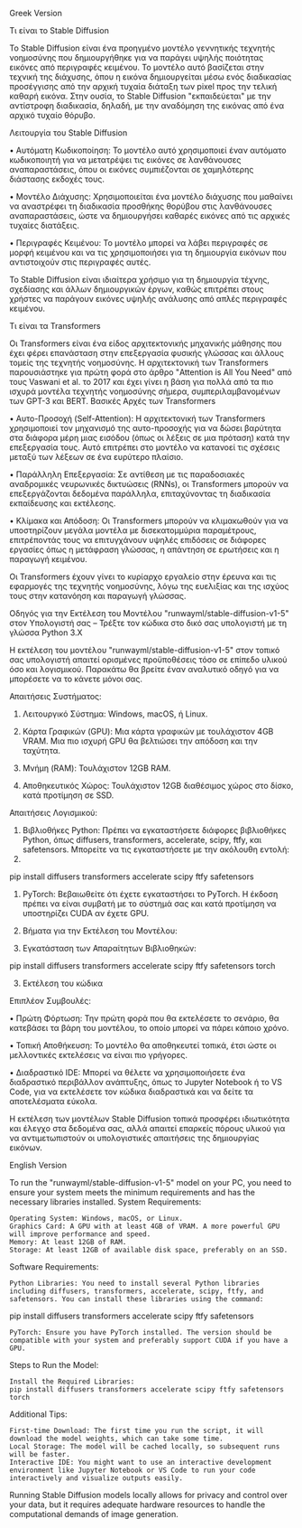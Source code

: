 Greek Version

Τι είναι το Stable Diffusion

Το Stable Diffusion είναι ένα προηγμένο μοντέλο γεννητικής τεχνητής νοημοσύνης που δημιουργήθηκε για να παράγει υψηλής ποιότητας εικόνες από περιγραφές κειμένου. Το μοντέλο αυτό βασίζεται στην τεχνική της διάχυσης, όπου η εικόνα δημιουργείται μέσω ενός διαδικασίας προσέγγισης από την αρχική τυχαία διάταξη των pixel προς την τελική καθαρή εικόνα. Στην ουσία, το Stable Diffusion "εκπαιδεύεται" με την αντίστροφη διαδικασία, δηλαδή, με την αναδόμηση της εικόνας από ένα αρχικό τυχαίο θόρυβο.

Λειτουργία του Stable Diffusion

•	Αυτόματη Κωδικοποίηση: Το μοντέλο αυτό χρησιμοποιεί έναν αυτόματο κωδικοποιητή για να μετατρέψει τις εικόνες σε λανθάνουσες αναπαραστάσεις, όπου οι εικόνες συμπιέζονται σε χαμηλότερης διάστασης εκδοχές τους.

•	Μοντέλο Διάχυσης: Χρησιμοποιείται ένα μοντέλο διάχυσης που μαθαίνει να αναστρέφει τη διαδικασία προσθήκης θορύβου στις λανθάνουσες αναπαραστάσεις, ώστε να δημιουργήσει καθαρές εικόνες από τις αρχικές τυχαίες διατάξεις.

•	Περιγραφές Κειμένου: Το μοντέλο μπορεί να λάβει περιγραφές σε μορφή κειμένου και να τις χρησιμοποιήσει για τη δημιουργία εικόνων που αντιστοιχούν στις περιγραφές αυτές.

Το Stable Diffusion είναι ιδιαίτερα χρήσιμο για τη δημιουργία τέχνης, σχεδίασης και άλλων δημιουργικών έργων, καθώς επιτρέπει στους χρήστες να παράγουν εικόνες υψηλής ανάλυσης από απλές περιγραφές κειμένου.

Τι είναι τα Transformers


Οι Transformers είναι ένα είδος αρχιτεκτονικής μηχανικής μάθησης που έχει φέρει επανάσταση στην επεξεργασία φυσικής γλώσσας και άλλους τομείς της τεχνητής νοημοσύνης. Η αρχιτεκτονική των Transformers παρουσιάστηκε για πρώτη φορά στο άρθρο "Attention is All You Need" από τους Vaswani et al. το 2017 και έχει γίνει η βάση για πολλά από τα πιο ισχυρά μοντέλα τεχνητής νοημοσύνης σήμερα, συμπεριλαμβανομένων των GPT-3 και BERT.
Βασικές Αρχές των Transformers

•	Αυτο-Προσοχή (Self-Attention): Η αρχιτεκτονική των Transformers χρησιμοποιεί τον μηχανισμό της αυτο-προσοχής για να δώσει βαρύτητα στα διάφορα μέρη μιας εισόδου (όπως οι λέξεις σε μια πρόταση) κατά την επεξεργασία τους. Αυτό επιτρέπει στο μοντέλο να κατανοεί τις σχέσεις μεταξύ των λέξεων σε ένα ευρύτερο πλαίσιο.

•	Παράλληλη Επεξεργασία: Σε αντίθεση με τις παραδοσιακές αναδρομικές νευρωνικές δικτυώσεις (RNNs), οι Transformers μπορούν να επεξεργάζονται δεδομένα παράλληλα, επιταχύνοντας τη διαδικασία εκπαίδευσης και εκτέλεσης.

•	Κλίμακα και Απόδοση: Οι Transformers μπορούν να κλιμακωθούν για να υποστηρίζουν μεγάλα μοντέλα με δισεκατομμύρια παραμέτρους, επιτρέποντάς τους να επιτυγχάνουν υψηλές επιδόσεις σε διάφορες εργασίες όπως η μετάφραση γλώσσας, η απάντηση σε ερωτήσεις και η παραγωγή κειμένου.

Οι Transformers έχουν γίνει το κυρίαρχο εργαλείο στην έρευνα και τις εφαρμογές της τεχνητής νοημοσύνης, λόγω της ευελιξίας και της ισχύος τους στην κατανόηση και παραγωγή γλώσσας.

Οδηγός για την Εκτέλεση του Μοντέλου "runwayml/stable-diffusion-v1-5" στον Υπολογιστή σας – Τρέξτε τον κώδικα στο δικό σας υπολογιστή με τη γλώσσα Python 3.X

Η εκτέλεση του μοντέλου "runwayml/stable-diffusion-v1-5" στον τοπικό σας υπολογιστή απαιτεί ορισμένες προϋποθέσεις τόσο σε επίπεδο υλικού όσο και λογισμικού. 
Παρακάτω θα βρείτε έναν αναλυτικό οδηγό για να μπορέσετε να το κάνετε μόνοι σας.

Απαιτήσεις Συστήματος:

1.	Λειτουργικό Σύστημα: Windows, macOS, ή Linux.
   
2.	Κάρτα Γραφικών (GPU): Μια κάρτα γραφικών με τουλάχιστον 4GB VRAM. Μια πιο ισχυρή GPU θα βελτιώσει την απόδοση και την ταχύτητα.
   
3.	Μνήμη (RAM): Τουλάχιστον 12GB RAM.

4.	Αποθηκευτικός Χώρος: Τουλάχιστον 12GB διαθέσιμος χώρος στο δίσκο, κατά προτίμηση σε SSD.
	
Απαιτήσεις Λογισμικού:

1.	Βιβλιοθήκες Python: Πρέπει να εγκαταστήσετε διάφορες βιβλιοθήκες Python, όπως diffusers, transformers, accelerate, scipy, ftfy, και safetensors. Μπορείτε να τις εγκαταστήσετε με την ακόλουθη εντολή:
2.	
pip install diffusers transformers accelerate scipy ftfy safetensors

1.	PyTorch: Βεβαιωθείτε ότι έχετε εγκαταστήσει το PyTorch. Η έκδοση πρέπει να είναι συμβατή με το σύστημά σας και κατά προτίμηση να υποστηρίζει CUDA αν έχετε GPU.
2.	Βήματα για την Εκτέλεση του Μοντέλου:

1.	Εγκατάσταση των Απαραίτητων Βιβλιοθηκών:
   
pip install diffusers transformers accelerate scipy ftfy safetensors torch

3. Εκτέλεση του κώδικα

   
Επιπλέον Συμβουλές:

•	Πρώτη Φόρτωση: Την πρώτη φορά που θα εκτελέσετε το σενάριο, θα κατεβάσει τα βάρη του μοντέλου, το οποίο μπορεί να πάρει κάποιο χρόνο.

•	Τοπική Αποθήκευση: Το μοντέλο θα αποθηκευτεί τοπικά, έτσι ώστε οι μελλοντικές εκτελέσεις να είναι πιο γρήγορες.

•	Διαδραστικό IDE: Μπορεί να θέλετε να χρησιμοποιήσετε ένα διαδραστικό περιβάλλον ανάπτυξης, όπως το Jupyter Notebook ή το VS Code, για να εκτελέσετε τον κώδικα διαδραστικά και να δείτε τα αποτελέσματα εύκολα.

Η εκτέλεση των μοντέλων Stable Diffusion τοπικά προσφέρει ιδιωτικότητα και έλεγχο στα δεδομένα σας, αλλά απαιτεί επαρκείς πόρους υλικού για να αντιμετωπιστούν οι υπολογιστικές απαιτήσεις της δημιουργίας εικόνων.

English Version


To run the "runwayml/stable-diffusion-v1-5" model on your PC, you need to ensure your system meets the minimum requirements and has the necessary libraries installed.
System Requirements:

    Operating System: Windows, macOS, or Linux.
    Graphics Card: A GPU with at least 4GB of VRAM. A more powerful GPU will improve performance and speed.
    Memory: At least 12GB of RAM.
    Storage: At least 12GB of available disk space, preferably on an SSD.

Software Requirements:

    Python Libraries: You need to install several Python libraries including diffusers, transformers, accelerate, scipy, ftfy, and safetensors. You can install these libraries using the command:

pip install diffusers transformers accelerate scipy ftfy safetensors

    PyTorch: Ensure you have PyTorch installed. The version should be compatible with your system and preferably support CUDA if you have a GPU.

Steps to Run the Model:

    Install the Required Libraries:
    pip install diffusers transformers accelerate scipy ftfy safetensors torch
Additional Tips:

    First-time Download: The first time you run the script, it will download the model weights, which can take some time.
    Local Storage: The model will be cached locally, so subsequent runs will be faster.
    Interactive IDE: You might want to use an interactive development environment like Jupyter Notebook or VS Code to run your code interactively and visualize outputs easily.

Running Stable Diffusion models locally allows for privacy and control over your data, but it requires adequate hardware resources to handle the computational demands of image generation.

